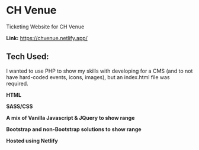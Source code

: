# CH Venue
Ticketing Website for CH Venue

**Link:** https://chvenue.netlify.app/

## Tech Used:

I wanted to use PHP to show my skills with developing for a CMS (and to not have hard-coded events, icons, images), but an index.html file was required.

**HTML**

**SASS/CSS**

**A mix of Vanilla Javascript & JQuery to show range**

**Bootstrap and non-Bootstrap solutions to show range**

**Hosted using Netlify**







